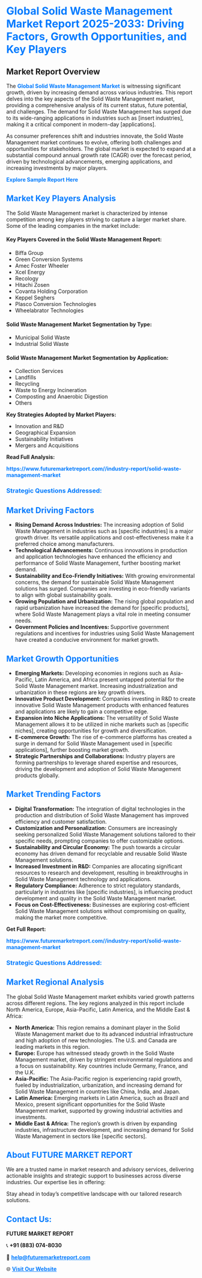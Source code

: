 <h1 style="color: #007BFF;">Global Solid Waste Management Market Report 2025-2033: Driving Factors, Growth Opportunities, and Key Players</h1>

<section id="overview">
<h2>Market Report Overview</h2>
<p>The <a href="https://www.futuremarketreport.com//industry-report/solid-waste-management-market" style="color: #007BFF; text-decoration: none;"><strong>Global Solid Waste Management Market</strong></a> is witnessing significant growth, driven by increasing demand across various industries. This report delves into the key aspects of the Solid Waste Management market, providing a comprehensive analysis of its current status, future potential, and challenges. The demand for Solid Waste Management has surged due to its wide-ranging applications in industries such as [insert industries], making it a critical component in modern-day [applications].</p>
<p>As consumer preferences shift and industries innovate, the Solid Waste Management market continues to evolve, offering both challenges and opportunities for stakeholders. The global market is expected to expand at a substantial compound annual growth rate (CAGR) over the forecast period, driven by technological advancements, emerging applications, and increasing investments by major players.</p>
</section>

<section id="overview">
<p><a href="https://www.futuremarketreport.com//request-sample/reportId=61319" style="color: #007BFF; text-decoration: none;"><strong>Explore Sample Report Here</strong></a></p>
</section>

<section id="key-players">
<h2 style="color: #007BFF;">Market Key Players Analysis</h2>
<p>The Solid Waste Management market is characterized by intense competition among key players striving to capture a larger market share. Some of the leading companies in the market include:</p>
<h4>Key Players Covered in the Solid Waste Management Report:</h4>
<ul><li>Biffa Group</li><li>Green Conversion Systems</li><li>Amec Foster Wheeler</li><li>Xcel Energy</li><li>Recology</li><li>Hitachi Zosen</li><li>Covanta Holding Corporation</li><li>Keppel Seghers</li><li>Plasco Conversion Technologies</li><li>Wheelabrator Technologies</li></ul>
<h4>Solid Waste Management Market Segmentation by Type:</h4>
<ul><li>Municipal Solid Waste</li><li>Industrial Solid Waste</li></ul>

<h4>Solid Waste Management Market Segmentation by Application:</h4>
<ul><li>Collection Services</li><li>Landfills</li><li>Recycling</li><li>Waste to Energy Incineration</li><li>Composting and Anaerobic Digestion</li><li>Others</li></ul>
<p><strong>Key Strategies Adopted by Market Players:</strong></p>
<ul>
<li>Innovation and R&D</li>
<li>Geographical Expansion</li>
<li>Sustainability Initiatives</li>
<li>Mergers and Acquisitions</li>
</ul>
</section>

<section>
<p><strong>Read Full Analysis: </strong></p><a href="https://www.futuremarketreport.com//industry-report/solid-waste-management-market" style="color: #007BFF; text-decoration: none;"><strong>https://www.futuremarketreport.com//industry-report/solid-waste-management-market</strong></a>
<h3 style="color: #007BFF;">Strategic Questions Addressed:</h3>
</section>

<section id="driving-factors">
<h2 style="color: #007BFF;">Market Driving Factors</h2>
<ul>
<li><strong>Rising Demand Across Industries:</strong> The increasing adoption of Solid Waste Management in industries such as [specific industries] is a major growth driver. Its versatile applications and cost-effectiveness make it a preferred choice among manufacturers.</li>
<li><strong>Technological Advancements:</strong> Continuous innovations in production and application technologies have enhanced the efficiency and performance of Solid Waste Management, further boosting market demand.</li>
<li><strong>Sustainability and Eco-Friendly Initiatives:</strong> With growing environmental concerns, the demand for sustainable Solid Waste Management solutions has surged. Companies are investing in eco-friendly variants to align with global sustainability goals.</li>
<li><strong>Growing Population and Urbanization:</strong> The rising global population and rapid urbanization have increased the demand for [specific products], where Solid Waste Management plays a vital role in meeting consumer needs.</li>
<li><strong>Government Policies and Incentives:</strong> Supportive government regulations and incentives for industries using Solid Waste Management have created a conducive environment for market growth.</li>
</ul>
</section>

<section id="growth-opportunities">
<h2 style="color: #007BFF;">Market Growth Opportunities</h2>
<ul>
<li><strong>Emerging Markets:</strong> Developing economies in regions such as Asia-Pacific, Latin America, and Africa present untapped potential for the Solid Waste Management market. Increasing industrialization and urbanization in these regions are key growth drivers.</li>
<li><strong>Innovative Product Development:</strong> Companies investing in R&D to create innovative Solid Waste Management products with enhanced features and applications are likely to gain a competitive edge.</li>
<li><strong>Expansion into Niche Applications:</strong> The versatility of Solid Waste Management allows it to be utilized in niche markets such as [specific niches], creating opportunities for growth and diversification.</li>
<li><strong>E-commerce Growth:</strong> The rise of e-commerce platforms has created a surge in demand for Solid Waste Management used in [specific applications], further boosting market growth.</li>
<li><strong>Strategic Partnerships and Collaborations:</strong> Industry players are forming partnerships to leverage shared expertise and resources, driving the development and adoption of Solid Waste Management products globally.</li>
</ul>
</section>

<section id="trending-factors">
<h2 style="color: #007BFF;">Market Trending Factors</h2>
<ul>
<li><strong>Digital Transformation:</strong> The integration of digital technologies in the production and distribution of Solid Waste Management has improved efficiency and customer satisfaction.</li>
<li><strong>Customization and Personalization:</strong> Consumers are increasingly seeking personalized Solid Waste Management solutions tailored to their specific needs, prompting companies to offer customizable options.</li>
<li><strong>Sustainability and Circular Economy:</strong> The push towards a circular economy has driven demand for recyclable and reusable Solid Waste Management solutions.</li>
<li><strong>Increased Investment in R&D:</strong> Companies are allocating significant resources to research and development, resulting in breakthroughs in Solid Waste Management technology and applications.</li>
<li><strong>Regulatory Compliance:</strong> Adherence to strict regulatory standards, particularly in industries like [specific industries], is influencing product development and quality in the Solid Waste Management market.</li>
<li><strong>Focus on Cost-Effectiveness:</strong> Businesses are exploring cost-efficient Solid Waste Management solutions without compromising on quality, making the market more competitive.</li>
</ul>
</section>

<section>
<p><strong>Get Full Report: </strong></p><a href="https://www.futuremarketreport.com//industry-report/solid-waste-management-market" style="color: #007BFF; text-decoration: none;"><strong>https://www.futuremarketreport.com//industry-report/solid-waste-management-market</strong></a>
<h3 style="color: #007BFF;">Strategic Questions Addressed:</h3>
</section>


<section id="regional-analysis">
<h2 style="color: #007BFF;">Market Regional Analysis</h2>
<p>The global Solid Waste Management market exhibits varied growth patterns across different regions. The key regions analyzed in this report include North America, Europe, Asia-Pacific, Latin America, and the Middle East & Africa:</p>
<ul>
<li><strong>North America:</strong> This region remains a dominant player in the Solid Waste Management market due to its advanced industrial infrastructure and high adoption of new technologies. The U.S. and Canada are leading markets in this region.</li>
<li><strong>Europe:</strong> Europe has witnessed steady growth in the Solid Waste Management market, driven by stringent environmental regulations and a focus on sustainability. Key countries include Germany, France, and the U.K.</li>
<li><strong>Asia-Pacific:</strong> The Asia-Pacific region is experiencing rapid growth, fueled by industrialization, urbanization, and increasing demand for Solid Waste Management in countries like China, India, and Japan.</li>
<li><strong>Latin America:</strong> Emerging markets in Latin America, such as Brazil and Mexico, present significant opportunities for the Solid Waste Management market, supported by growing industrial activities and investments.</li>
<li><strong>Middle East & Africa:</strong> The region’s growth is driven by expanding industries, infrastructure development, and increasing demand for Solid Waste Management in sectors like [specific sectors].</li>
</ul>
</section>

<footer>
<h2 style="color: #007BFF;">About FUTURE MARKET REPORT</h2>
<p>We are a trusted name in market research and advisory services, delivering actionable insights and strategic support to businesses across diverse industries. Our expertise lies in offering:</p>

<p>Stay ahead in today’s competitive landscape with our tailored research solutions.</p>

<h2 style="color: #007BFF;">Contact Us:</h2>
<p><strong>FUTURE MARKET REPORT</strong></p>
<p>📞 <strong>+91 (883) 074-8030</strong></p>
<p>📧 <strong><a href="mailto:help@futuremarketreport.com" style="color: #007BFF;">help@futuremarketreport.com</a></strong></p>
<p>🌐 <strong><a href="https://www.futuremarketreport.com/" style="color: #007BFF;">Visit Our Website</a></strong></p>
</footer>